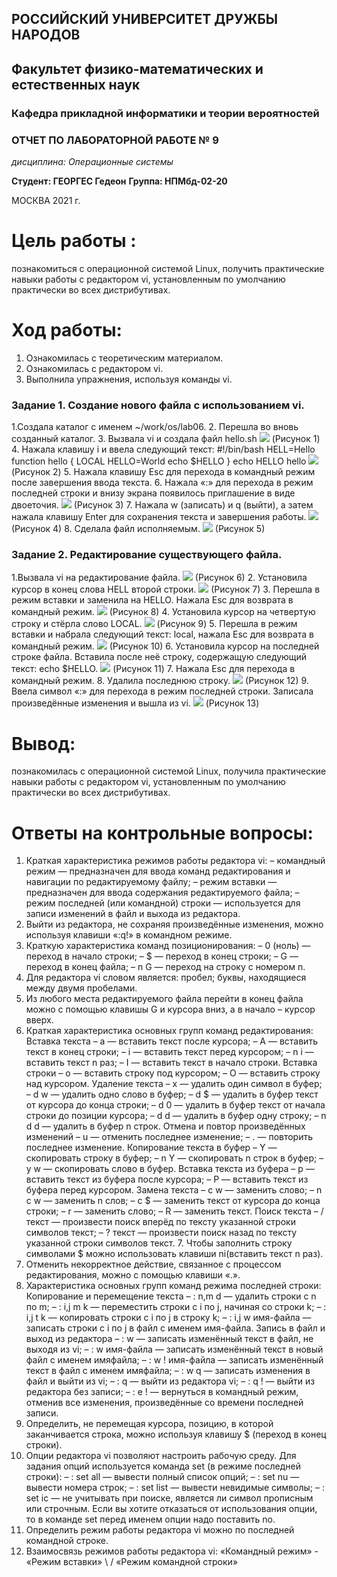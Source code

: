 ## РОССИЙСКИЙ УНИВЕРСИТЕТ ДРУЖБЫ НАРОДОВ
## Факультет физико-математических и естественных наук 
### Кафедра прикладной информатики и теории вероятностей

### ОТЧЕТ ПО ЛАБОРАТОРНОЙ РАБОТЕ № 9

*дисциплина: Операционные системы*

**Студент: ГЕОРГЕС Гедеон** 
**Группа: НПМбд-02-20**

МОСКВА 2021 г.

# Цель работы :
познакомиться с операционной системой Linux, получить практические навыки работы с редактором vi, установленным по умолчанию практически во всех дистрибутивах.
# Ход работы:
1. Ознакомилась с теоретическим материалом.
2. Ознакомилась с редактором vi.
3. Выполнила упражнения, используя команды vi.
### Задание 1. Создание нового файла с использованием vi.
1.Создала каталог с именем ~/work/os/lab06.
2. Перешла во вновь созданный каталог.
3. Вызвала vi и создала файл hello.sh
 ![](https://raw.githubusercontent.com/gedeongeorges/lab-09/main/pictures09/lab9%2001.png)
 (Рисунок 1)
4. Нажала клавишу i и ввела следующий текст:
  #!/bin/bash
  HELL=Hello
function hello {
LOCAL HELLO=World
  echo $HELLO
}
  echo HELLO
hello
![](https://raw.githubusercontent.com/gedeongeorges/lab-09/main/pictures09/lab9%2002.png)
(Рисунок 2)
5. Нажала клавишу Esc для перехода в командный режим после завершения ввода
текста.
6. Нажала «:» для перехода в режим последней строки и внизу экрана появилось приглашение в виде двоеточия.
![](https://raw.githubusercontent.com/gedeongeorges/lab-09/main/pictures09/lab9%2003.png)
(Рисунок 3)
7. Нажала w (записать) и q (выйти), а затем нажала клавишу Enter для сохранения текста и завершения работы.
![](https://raw.githubusercontent.com/gedeongeorges/lab-09/main/pictures09/lab9%2004.png)
(Рисунок 4)
8. Сделала файл исполняемым.
![](https://raw.githubusercontent.com/gedeongeorges/lab-09/main/pictures09/lab9%2005.png)
(Рисунок 5)
### Задание 2. Редактирование существующего файла.
1.Вызвала vi на редактирование файла.
![](https://raw.githubusercontent.com/gedeongeorges/lab-09/main/pictures09/lab9%2006.png)
(Рисунок 6)
2. Установила курсор в конец слова HELL второй строки.
![](https://raw.githubusercontent.com/gedeongeorges/lab-09/main/pictures09/lab9%2007.png)
(Рисунок 7)
3. Перешла в режим вставки и заменила на HELLO. Нажала Esc для возврата в командный режим.
![](https://raw.githubusercontent.com/gedeongeorges/lab-09/main/pictures09/lab9%2008.png)
(Рисунок 8)
4. Установила курсор на четвертую строку и стёрла слово LOCAL.
![](https://raw.githubusercontent.com/gedeongeorges/lab-09/main/pictures09/lab9%2009.png)
(Рисунок 9)
5. Перешла в режим вставки и набрала следующий текст: local, нажала Esc для возврата в командный режим.
![](https://raw.githubusercontent.com/gedeongeorges/lab-09/main/pictures09/lab9%2010.png)
(Рисунок 10)
6. Установила курсор на последней строке файла. Вставила после неё строку, содержащую следующий текст: echo $HELLO.
![](https://raw.githubusercontent.com/gedeongeorges/lab-09/main/pictures09/lab9%2011.png)
(Рисунок 11)
7. Нажала Esc для перехода в командный режим.
8. Удалила последнюю строку.
![](https://raw.githubusercontent.com/gedeongeorges/lab-09/main/pictures09/lab9%2013.png)
(Рисунок 12)
9. Ввела символ «:» для перехода в режим последней строки. Записала произведённые изменения и вышла из vi. 
![](https://raw.githubusercontent.com/gedeongeorges/lab-09/main/pictures09/lab9%2014.png)
(Рисунок 13)
# Вывод:
познакомилась с операционной системой Linux, получила практические навыки работы с редактором vi, установленным по умолчанию практически во всех дистрибутивах.
# Ответы на контрольные вопросы:
1. Краткая характеристика режимов работы редактора vi:
– командный режим — предназначен для ввода команд редактирования и навигации по редактируемому файлу;
– режим вставки — предназначен для ввода содержания редактируемого файла;
– режим последней (или командной) строки — используется для записи изменений
в файл и выхода из редактора.
2. Выйти из редактора, не сохраняя произведённые изменения, можно используя клавиши «:q!» в командном режиме.
3. Краткую характеристика команд позиционирования:
– 0 (ноль) — переход в начало строки;
– $ — переход в конец строки;
– G — переход в конец файла;
– n G — переход на строку с номером n.
4. Для редактора vi словом является: пробел; буквы, находящиеся между двумя пробелами.
5. Из любого места редактируемого файла перейти в конец файла можно с помощью клавишы G и курсора вниз, а в начало – курсор вверх.
6. Краткая характеристика основных групп команд редактирования:
Вставка текста
– а — вставить текст после курсора;
– А — вставить текст в конец строки;
– i — вставить текст перед курсором;
– n i — вставить текст n раз;
– I — вставить текст в начало строки.
Вставка строки
– о — вставить строку под курсором;
– О — вставить строку над курсором.  Удаление текста
– x — удалить один символ в буфер;
– d w — удалить одно слово в буфер;
– d $ — удалить в буфер текст от курсора до конца строки;
– d 0 — удалить в буфер текст от начала строки до позиции курсора;
– d d — удалить в буфер одну строку;
– n d d — удалить в буфер n строк.  Отмена и повтор произведённых изменений
– u — отменить последнее изменение;
– . — повторить последнее изменение.
Копирование текста в буфер
– Y — скопировать строку в буфер;
– n Y — скопировать n строк в буфер;
– y w — скопировать слово в буфер.
Вставка текста из буфера
– p — вставить текст из буфера после курсора;
– P — вставить текст из буфера перед курсором.  Замена текста
– c w — заменить слово;
– n c w — заменить n слов;
– c $ — заменить текст от курсора до конца строки;
– r — заменить слово;
– R — заменить текст.
Поиск текста
– / текст — произвести поиск вперёд по тексту указанной строки символов текст;
– ? текст — произвести поиск назад по тексту указанной строки символов текст. 7. Чтобы заполнить строку символами $ можно использовать клавиши ni(вставить текст n раз).
8. Отменить некорректное действие, связанное с процессом редактирования, можно с помощью клавиши «.».
9. Характеристика основных групп команд режима последней строки:
Копирование и перемещение текста
– : n,m d — удалить строки с n по m;
– : i,j m k — переместить строки с i по j, начиная со строки k;
– : i,j t k — копировать строки с i по j в строку k;
– : i,j w имя-файла — записать строки с i по j в файл с именем имя-файла.
Запись в файл и выход из редактора
– : w — записать изменённый текст в файл, не выходя из vi;
– : w имя-файла — записать изменённый текст в новый файл с именем имяфайла;
– : w ! имя-файла — записать изменённый текст в файл с именем имяфайла;
– : w q — записать изменения в файл и выйти из vi;
– : q — выйти из редактора vi;
– : q ! — выйти из редактора без записи;
– : e ! — вернуться в командный режим, отменив все изменения, произведённые со времени последней записи.
10. Определить, не перемещая курсора, позицию, в которой заканчивается строка, можно используя клавишу $ (переход в конец строки).
11. Опции редактора vi позволяют настроить рабочую среду. Для задания опций
используется команда set (в режиме последней строки):
– : set all — вывести полный список опций;
– : set nu — вывести номера строк;
– : set list — вывести невидимые символы;
– : set ic — не учитывать при поиске, является ли символ прописным или
строчным.
Если вы хотите отказаться от использования опции, то в команде set перед именем опции надо поставить no.
12. Определить режим работы редактора vi можно по последней командной строке.
13. Взаимосвязь режимов работы редактора vi:
«Командный режим»     -     «Режим вставки»
                          \                             /
        «Режим командной строки»
